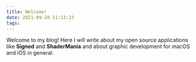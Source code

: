```yaml
---
title: Welcome!
date: 2021-09-28 11:13:23
tags:
---
```


Welcome to my blog! Here I will write about my open source applications like **Signed** and **ShaderMania** and about graphic development for macOS and iOS in general.
